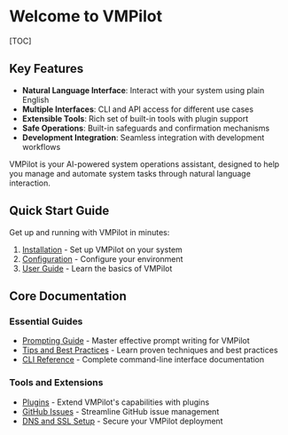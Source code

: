 # Welcome to VMPilot

[TOC]

## Key Features

- **Natural Language Interface**: Interact with your system using plain English
- **Multiple Interfaces**: CLI and API access for different use cases
- **Extensible Tools**: Rich set of built-in tools with plugin support
- **Safe Operations**: Built-in safeguards and confirmation mechanisms
- **Development Integration**: Seamless integration with development workflows

VMPilot is your AI-powered system operations assistant, designed to help you manage and automate system tasks through natural language interaction.

## Quick Start Guide

Get up and running with VMPilot in minutes:

1. [Installation](installation.md) - Set up VMPilot on your system
2. [Configuration](configuration.md) - Configure your environment
3. [User Guide](user-guide.md) - Learn the basics of VMPilot

## Core Documentation

### Essential Guides
- [Prompting Guide](prompting.md) - Master effective prompt writing for VMPilot
- [Tips and Best Practices](tips.md) - Learn proven techniques and best practices
- [CLI Reference](cli.md) - Complete command-line interface documentation

### Tools and Extensions
- [Plugins](plugins.md) - Extend VMPilot's capabilities with plugins
- [GitHub Issues](github_issues.md) - Streamline GitHub issue management
- [DNS and SSL Setup](dns_ssl_setup.md) - Secure your VMPilot deployment
